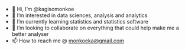 - 👋 Hi, I’m @kagisomonkoe
- 👀 I’m interested in data sciences, analysis and analytics
- 🌱 I’m currently learning statistics and statistics software
- 💞️ I’m looking to collaborate on everything that could help make me a better analyser
- 📫 How to reach me @ monkoeka@gmail.com

<!---
kagisomonkoe/kagisomonkoe is a ✨ special ✨ repository because its `README.md` (this file) appears on your GitHub profile.
You can click the Preview link to take a look at your changes.
--->
